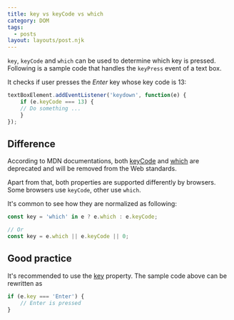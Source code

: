 ```yaml
---
title: key vs keyCode vs which
category: DOM
tags:
  - posts
layout: layouts/post.njk
---
```


`key`, `keyCode` and `which` can be used to determine which key is pressed. Following is a sample code that handles the `keyPress` event of a text box. 

It checks if user presses the _Enter_ key whose key code is 13:

```js
textBoxElement.addEventListener('keydown', function(e) {
    if (e.keyCode === 13) {
    // Do something ...
    }
});
```

## Difference

According to MDN documentations, both [keyCode](https://developer.mozilla.org/en-US/docs/Web/API/KeyboardEvent/keyCode) and [which](https://developer.mozilla.org/en-US/docs/Web/API/KeyboardEvent/which) are deprecated and will be removed from the Web standards.

Apart from that, both properties are supported differently by browsers. Some browsers use `keyCode`, other use `which`.

It's common to see how they are normalized as following:

```js
const key = 'which' in e ? e.which : e.keyCode;

// Or
const key = e.which || e.keyCode || 0;
```

## Good practice

It's recommended to use the [key](https://developer.mozilla.org/en-US/docs/Web/API/KeyboardEvent/key) property.
The sample code above can be rewritten as 

```js
if (e.key === 'Enter') {
    // Enter is pressed
}
```